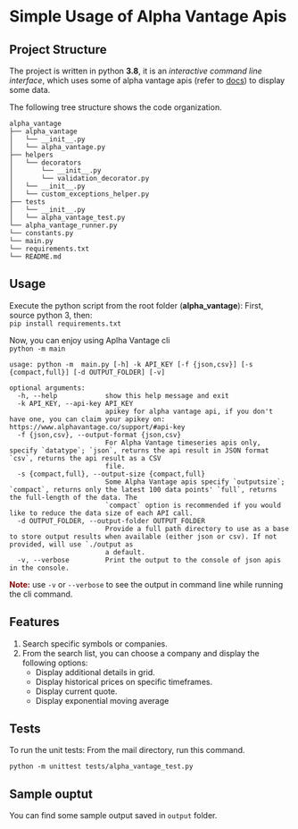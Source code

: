 # Simple Usage of Alpha Vantage Apis

## Project Structure

The project is written in python **3.8**, it is an *interactive command line interface*, which uses some of alpha
vantage apis (refer to [docs](https://www.alphavantage.co/documentation/)) to display some data.

The following tree structure shows the code organization.

```
alpha_vantage
├── alpha_vantage
│   └── __init__.py
│   └── alpha_vantage.py
├── helpers
│   └── decorators
│       └── __init__.py
│       └── validation_decorator.py
│   └── __init__.py
│   └── custom_exceptions_helper.py
├── tests
│   └── __init__.py
│   └── alpha_vantage_test.py
└── alpha_vantage_runner.py
└── constants.py
└── main.py
└── requirements.txt
└── README.md
```

## Usage
Execute the python script from the root folder (**alpha_vantage**): 
First, source python 3, then:  
`pip install requirements.txt` 

Now, you can enjoy using Aplha Vantage cli   
`python -m main`
```
usage: python -m  main.py [-h] -k API_KEY [-f {json,csv}] [-s {compact,full}] [-d OUTPUT_FOLDER] [-v]

optional arguments:
  -h, --help            show this help message and exit
  -k API_KEY, --api-key API_KEY
                        apikey for alpha vantage api, if you don't have one, you can claim your apikey on: https://www.alphavantage.co/support/#api-key
  -f {json,csv}, --output-format {json,csv}
                        For Alpha Vantage timeseries apis only, specify `datatype`; `json`, returns the api result in JSON format `csv`, returns the api result as a CSV
                        file.
  -s {compact,full}, --output-size {compact,full}
                        Some Alpha Vantage apis specify `outputsize`; `compact`, returns only the latest 100 data points' `full`, returns the full-length of the data. The
                        `compact` option is recommended if you would like to reduce the data size of each API call.
  -d OUTPUT_FOLDER, --output-folder OUTPUT_FOLDER
                        Provide a full path directory to use as a base to store output results when available (either json or csv). If not provided, will use `./output as
                        a default.
  -v, --verbose         Print the output to the console of json apis in the console.
```

**<font color=maroon>Note:</font>** use `-v` or `--verbose` to see the output in command line while running the cli command.

## Features

1. Search specific symbols or companies.
2. From the search list, you can choose a company and display the following options:
    - Display additional details in grid.
    - Display historical prices on specific timeframes.
    - Display current quote.
    - Display exponential moving average
    
## Tests
To run the unit tests:
From the mail directory, run this command.
```
python -m unittest tests/alpha_vantage_test.py
```

## Sample ouptut

You can find some sample output saved in `output` folder. 